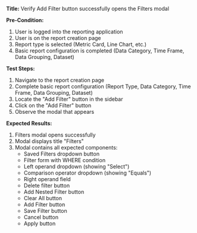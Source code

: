 **Title:** Verify Add Filter button successfully opens the Filters modal

**Pre-Condition:**
1. User is logged into the reporting application
2. User is on the report creation page
3. Report type is selected (Metric Card, Line Chart, etc.)
4. Basic report configuration is completed (Data Category, Time Frame, Data Grouping, Dataset)

**Test Steps:**
1. Navigate to the report creation page
2. Complete basic report configuration (Report Type, Data Category, Time Frame, Data Grouping, Dataset)
3. Locate the "Add Filter" button in the sidebar
4. Click on the "Add Filter" button
5. Observe the modal that appears

**Expected Results:**
1. Filters modal opens successfully
2. Modal displays title "Filters"
3. Modal contains all expected components:
   - Saved Filters dropdown button
   - Filter form with WHERE condition
   - Left operand dropdown (showing "Select")
   - Comparison operator dropdown (showing "Equals")
   - Right operand field
   - Delete filter button
   - Add Nested Filter button
   - Clear All button
   - Add Filter button
   - Save Filter button
   - Cancel button
   - Apply button